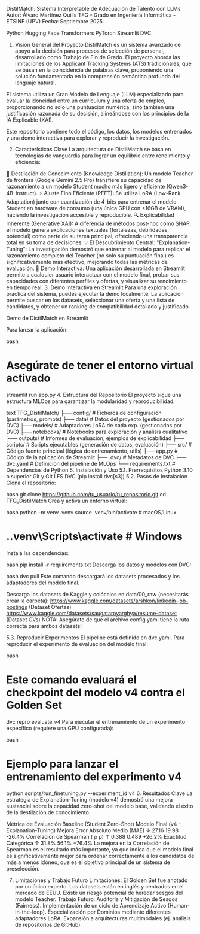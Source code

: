 DistilMatch: Sistema Interpretable de Adecuación de Talento con LLMs
Autor: Álvaro Martínez Quilis
TFG - Grado en Ingeniería Informática - ETSINF (UPV)
Fecha: Septiembre 2025

Python
Hugging Face Transformers
PyTorch
Streamlit
DVC

1. Visión General del Proyecto
DistilMatch es un sistema avanzado de apoyo a la decisión para procesos de selección de personal, desarrollado como Trabajo de Fin de Grado. El proyecto aborda las limitaciones de los Applicant Tracking Systems (ATS) tradicionales, que se basan en la coincidencia de palabras clave, proponiendo una solución fundamentada en la comprensión semántica profunda del lenguaje natural.

El sistema utiliza un Gran Modelo de Lenguaje (LLM) especializado para evaluar la idoneidad entre un currículum y una oferta de empleo, proporcionando no solo una puntuación numérica, sino también una justificación razonada de su decisión, alineándose con los principios de la IA Explicable (XAI).

Este repositorio contiene todo el código, los datos, los modelos entrenados y una demo interactiva para explorar y reproducir la investigación.

2. Características Clave
La arquitectura de DistilMatch se basa en tecnologías de vanguardia para lograr un equilibrio entre rendimiento y eficiencia:

🧠 Destilación de Conocimiento (Knowledge Distillation): Un modelo Teacher de frontera (Google Gemini 2.5 Pro) transfiere su capacidad de razonamiento a un modelo Student mucho más ligero y eficiente (Qwen3-4B-Instruct).
⚡ Ajuste Fino Eficiente (PEFT): Se utiliza LoRA (Low-Rank Adaptation) junto con cuantización de 4-bits para entrenar el modelo Student en hardware de consumo (una única GPU con <16GB de VRAM), haciendo la investigación accesible y reproducible.
🔍 Explicabilidad Inherente (Generative XAI): A diferencia de métodos post-hoc como SHAP, el modelo genera explicaciones textuales (fortalezas, debilidades, potencial) como parte de su tarea principal, ofreciendo una transparencia total en su toma de decisiones.
💡 El Descubrimiento Central: "Explanation-Tuning": La investigación demostró que entrenar al modelo para replicar el razonamiento completo del Teacher (no solo su puntuación final) es significativamente más efectivo, mejorando todas las métricas de evaluación.
🧪 Demo Interactiva: Una aplicación desarrollada en Streamlit permite a cualquier usuario interactuar con el modelo final, probar sus capacidades con diferentes perfiles y ofertas, y visualizar su rendimiento en tiempo real.
3. Demo Interactiva en Streamlit
Para una exploración práctica del sistema, puedes ejecutar la demo localmente. La aplicación permite buscar en los datasets, seleccionar una oferta y una lista de candidatos, y obtener un ranking de compatibilidad detallado y justificado.

Demo de DistilMatch en Streamlit

Para lanzar la aplicación:

bash
# Asegúrate de tener el entorno virtual activado
streamlit run app.py
4. Estructura del Repositorio
El proyecto sigue una estructura MLOps para garantizar la modularidad y reproducibilidad:

text
TFG_DistilMatch/
├── config/              # Ficheros de configuración (parámetros, prompts)
├── data/                # Datos del proyecto (gestionados por DVC)
├── models/              # Adaptadores LoRA de cada exp. (gestionados por DVC)
├── notebooks/           # Notebooks para exploración y análisis cualitativo
├── outputs/             # Informes de evaluación, ejemplos de explicabilidad
├── scripts/             # Scripts ejecutables (generación de datos, evaluación)
├── src/                 # Código fuente principal (lógica de entrenamiento, utils)
├── app.py               # Código de la aplicación de Streamlit
├── .dvc/                # Metadatos de DVC
├── dvc.yaml             # Definición del pipeline de MLOps
└── requirements.txt     # Dependencias de Python
5. Instalación y Uso
5.1. Prerrequisitos
Python 3.10 o superior
Git y Git LFS
DVC (pip install dvc[s3])
5.2. Pasos de Instalación
Clona el repositorio:

bash
git clone https://github.com/tu_usuario/tu_repositorio.git
cd TFG_DistilMatch
Crea y activa un entorno virtual:

bash
python -m venv .venv
source .venv/bin/activate  # macOS/Linux
# .\.venv\Scripts\activate  # Windows
Instala las dependencias:

bash
pip install -r requirements.txt
Descarga los datos y modelos con DVC:

bash
dvc pull
Este comando descargará los datasets procesados y los adaptadores del modelo final.

Descarga los datasets de Kaggle y colócalos en  data/00_raw  (necesitarás crear la carpeta):
https://www.kaggle.com/datasets/arshkon/linkedin-job-postings (Dataset Ofertas)
https://www.kaggle.com/datasets/saugataroyarghya/resume-dataset (Dataset CVs)
NOTA: Asegúrate de que el archivo config.yaml tiene la ruta correcta para ambos datasets!

5.3. Reproducir Experimentos
El pipeline está definido en dvc.yaml. Para reproducir el experimento de evaluación del modelo final:

bash
# Este comando evaluará el checkpoint del modelo v4 contra el Golden Set
dvc repro evaluate_v4
Para ejecutar el entrenamiento de un experimento específico (requiere una GPU configurada):

bash
# Ejemplo para lanzar el entrenamiento del experimento v4
python scripts/run_finetuning.py --experiment_id v4
6. Resultados Clave
La estrategia de Explanation-Tuning (modelo v4) demostró una mejora sustancial sobre la capacidad zero-shot del modelo base, validando el éxito de la destilación de conocimiento.

Métrica de Evaluación	Baseline (Student Zero-Shot)	Modelo Final (v4 - Explanation-Tuning)	Mejora
Error Absoluto Medio (MAE) ↓	27.16	19.98	-26.4%
Correlación de Spearman (
ρ
ρ) ↑	0.388	0.489	+26.2%
Exactitud Categórica ↑	31.8%	56.1%	+76.4%
La mejora en la Correlación de Spearman es el resultado más importante, ya que indica que el modelo final es significativamente mejor para ordenar correctamente a los candidatos de más a menos idóneo, que es el objetivo principal de un sistema de preselección.

7. Limitaciones y Trabajo Futuro
Limitaciones: El Golden Set fue anotado por un único experto. Los datasets están en inglés y centrados en el mercado de EEUU. Existe un riesgo potencial de heredar sesgos del modelo Teacher.
Trabajo Futuro:
Auditoría y Mitigación de Sesgos (Fairness).
Implementación de un ciclo de Aprendizaje Activo (Human-in-the-loop).
Especialización por Dominios mediante diferentes adaptadores LoRA.
Expansión a arquitecturas multimodales (ej. análisis de repositorios de GitHub).